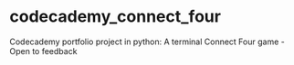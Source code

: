 # codecademy_connect_four
Codecademy portfolio project in python: A terminal Connect Four game - Open to feedback
